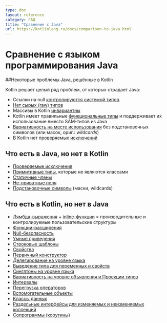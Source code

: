 ```yaml
---
type: doc
layout: reference
category: FAQ
title: "Сравнение с Java"
url: https://kotlinlang.ru/docs/comparison-to-java.html
---
```


<!--# Comparison to Java Programming Language-->
# Сравнение с языком программирования Java

<!--## Some Java issues addressed in Kotlin-->
##Некоторые проблемы Java, решённые в Kotlin

<!--Kotlin fixes a series of issues that Java suffers from-->
Kotlin решает целый ряд проблем, от которых страдает Java:
<!--
 Null references are [controlled by the type system](null-safety.html).
 [No raw types](java-interop.html)
 Arrays in Kotlin are [invariant](basic-types.html#arrays)
 Kotlin has proper [function types](lambdas.html#function-types), as opposed to Java's SAM-conversions
 [Use-site variance](generics.html#use-site-variance-type-projections) without wildcards
 Kotlin does not have checked [exceptions](exceptions.html)
 -->

* Ссылки на null [контролируются системой типов](null-safety.html).
* [Нет сырых (raw) типов](java-interop.html)
* Массивы в Kotlin [инвариантны](basic-types.html#arrays)
* Kotlin имеет правильные [функциональные типы](lambdas.html#function-types) и поддерживает их использование вместо SAM-типов из Java
* [Вариативность на месте использования](generics.html#use-site-variance-type-projections) без подстановочных символов (или масок, ориг.: _wildcards_)
* В Kotlin нет проверяемых [исключений](exceptions.html)

<!--## What Java has that Kotlin does not-->
## Что есть в Java, но нет в Kotlin
<!--[Checked exceptions](exceptions.html)
* [Primitive types](basic-types.html) that are not classes
* [Static members](classes.html)
* [Non-private fields](properties.html)
* [Wildcard-types](generics.html)-->

* [Проверяемые исключения](exceptions.html)
* [Примитивные типы](basic-types.html), которые не являются классами
* [Статичные члены](classes.html)
* [Не-приватные поля](properties.html)
* [Подстановочные символы](generics.html) (маски, wildcards)

<!--## What Kotlin has that Java does not-->
## Что есть в Kotlin, но нет в Java
<!--
* [Lambda expressions](lambdas.html) + [Inline functions](inline-functions.html) = performant custom control structures
* [Extension functions](extensions.html)
* [Null-safety](null-safety.html)
* [Smart casts](typecasts.html)
* [String templates](basic-types.html#strings)
* [Properties](properties.html)
* [Primary constructors](classes.html)
* [First-class delegation](delegation.html)
* [Type inference for variable and property types](basic-types.html)
* [Singletons](object-declarations.html)
* [Declaration-site variance & Type projections](generics.html)
* [Range expressions](ranges.html)
* [Operator overloading](operator-overloading.html)
* [Companion objects](classes.html#companion-objects)
* [Data classes](data-classes.html)
* [Separate interfaces for read-only and mutable collections](collections.html)-->

* [Лямбда-выражения](lambdas.html) + [inline-функции](inline-functions.html) = производительные и контролируемые пользовательские структуры
* [Функции-расширения](extensions.html)
* [Null-безопасность](null-safety.html)
* [Умные приведения](typecasts.html)
* [Строковые шаблоны](basic-types.html#strings)
* [Свойства](properties.html)
* [Первичный конструктор](classes.html)
* [Делегирование на уровне языка](delegation.html)
* [Выведение типа для переменных и свойств](basic-types.html)
* [Синглтоны на уровне языка](object-declarations.html)
* [Вариативность на уровне объявления и Проекции типов](generics.html)
* [Интервалы](ranges.html)
* [Перегрузка операторов](operator-overloading.html)
* [Вспомогательные объекты](classes.html#companion-objects)
* [Классы данных](data-classes.html)
* [Раздельные интерфейсы для изменяемых и неизменяемых коллекций](collections-overview#collection-types.html)
* [Сопрограммы (корутины)](coroutines.html)
